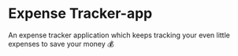 # Expense Tracker-app
An expense tracker application which keeps tracking your even little expenses to save your money 💰
